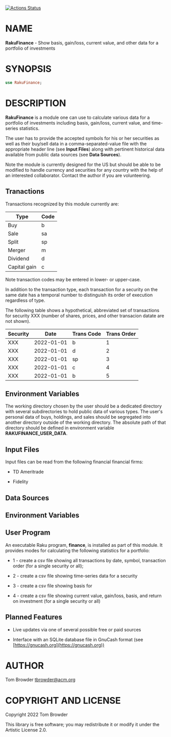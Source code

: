 [![Actions Status](https://github.com/tbrowder/RakuFinance/actions/workflows/test.yml/badge.svg)](https://github.com/tbrowder/RakuFinance/actions)

NAME
====

**RakuFinance** - Show basis, gain/loss, current value, and other data for a portfolio of investments

SYNOPSIS
========

```raku
use RakuFinance;
```

DESCRIPTION
===========

**RakuFinance** is a module one can use to calculate various data for a portfolio of investments including basis, gain/loss, current value, and time-series statistics.

The user has to provide the accepted symbols for his or her securities as well as their buy/sell data in a comma-separated-value file with the appropriate header line (see **Input Files**) along with pertinent historical data available from public data sources (see **Data Sources**).

Note the module is currently designed for the US but should be able to be modified to handle currency and securities for any country with the help of an interested collaborator. Contact the author if you are volunteering.

Tranactions
-----------

Transactions recognized by this module currently are:

<table class="pod-table">
<thead><tr>
<th>Type</th> <th>Code</th>
</tr></thead>
<tbody>
<tr> <td>Buy</td> <td>b</td> </tr> <tr> <td>Sale</td> <td>sa</td> </tr> <tr> <td>Split</td> <td>sp</td> </tr> <tr> <td>Merger</td> <td>m</td> </tr> <tr> <td>Dividend</td> <td>d</td> </tr> <tr> <td>Capital gain</td> <td>c</td> </tr>
</tbody>
</table>

Note transaction codes may be entered in lower- or upper-case.

In addition to the transaction type, each transaction for a security on the same date has a temporal number to distinguish its order of execution regardless of type.

The following table shows a hypothetical, abbreviated set of transactions for security XXX (number of shares, prices, and other transacion datate are not shown).

<table class="pod-table">
<thead><tr>
<th>Security</th> <th>Date</th> <th>Trans Code</th> <th>Trans Order</th>
</tr></thead>
<tbody>
<tr> <td>XXX</td> <td>2022-01-01</td> <td>b</td> <td>1</td> </tr> <tr> <td>XXX</td> <td>2022-01-01</td> <td>d</td> <td>2</td> </tr> <tr> <td>XXX</td> <td>2022-01-01</td> <td>sp</td> <td>3</td> </tr> <tr> <td>XXX</td> <td>2022-01-01</td> <td>c</td> <td>4</td> </tr> <tr> <td>XXX</td> <td>2022-01-01</td> <td>b</td> <td>5</td> </tr>
</tbody>
</table>

Environment Variables
---------------------

The working directory chosen by the user should be a dedicated directory with several subdirectories to hold public data of various types. The user's personal data of buys, holdings, and sales should be segregated into another directory outside of the working directory. The absolute path of that directory should be defined in environment variable **RAKUFINANCE_USER_DATA**.

Input Files
-----------

Input files can be read from the following financial financial firms:

  * TD Ameritrade

  * Fidelity

Data Sources
------------

Environment Variables
---------------------

User Program
------------

An executable Raku program, **finance**, is installed as part of this module. It provides modes for calculating the following statistics for a portfolio:

  * 1 - create a csv file showing all transactions by date, symbol, transaction order (for a single security or all);

  * 2 - create a csv file showing time-series data for a security 

  * 3 - create a csv file showing basis for 

  * 4 - create a csv file showing current value, gain/loss, basis, and return on investment (for a single security or all)

Planned Features
----------------

  * Live updates via one of several possible free or paid sources

  * Interface with an SQLite database file in GnuCash format (see [https://gnucash.org](https://gnucash.org))

AUTHOR
======

Tom Browder <tbrowder@acm.org>

COPYRIGHT AND LICENSE
=====================

Copyright 2022 Tom Browder

This library is free software; you may redistribute it or modify it under the Artistic License 2.0.

